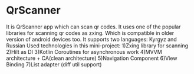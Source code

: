 # QrScanner
It is QrScanner app which can scan qr codes. It uses one of the popular libraries for scanning qr codes as zxing. 
Which is compatible in older version of android devices too.
It supports two languages: Kyrgyz and Russian
Used technologies in this mini-project:
1)Zxing library for scanning
2)Hilt as DI
3)Kotlin Coroutines for asynchronous work
4)MVVM architecture + CA(clean architecture)
5)Navigation Component
6)View Binding
7)List adapter (diff util support)

